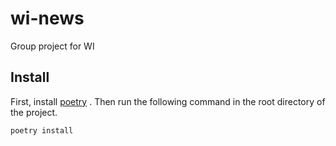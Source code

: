 # wi-news
Group project for WI


## Install

First, install [poetry](https://python-poetry.org/docs/) .
Then run the following command in the root directory of the project.

```
poetry install
```

